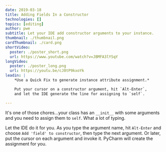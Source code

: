 ```yaml
---
date: 2019-03-18
title: Adding Fields In a Constructor
technologies: []
topics: [editing]
author: pwe
subtitle: Let your IDE add constructor arguments to your instance.
thumbnail: ./thumbnail.png
cardThumbnail: ./card.png
shortVideo:
  poster: ./poster_short.png
  url: https://www.youtube.com/watch?v=JBMFA3lYSqY
longVideo:
  poster: ./poster_long.png
  url: https://youtu.be/cJ0tP9kxoYk
leadin: |
    *Use a Quick Fix to generate instance attribute assignment.*    

    Put your cursor on a constructor argument, hit `Alt-Enter`, 
    and let the IDE generate the line for assigning to `self`.

---
```


It's one of those chores...your class has an `__init__` with some arguments 
and you need to assign them to `self`. What a lot of typing.

Let the IDE do it for you. As you type the argument name, hit `Alt-Enter` 
and choose `Add 'field' to constructor`, then type the next argument. Or 
later, put the cursor on each argument and invoke it. PyCharm will create 
the assignment for you.
